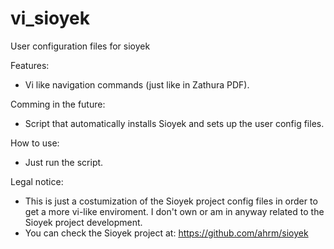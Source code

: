 # vi_sioyek

User configuration files for sioyek

Features:
  - Vi like navigation commands (just like in Zathura PDF).
  
Comming in the future:
  - Script that automatically installs Sioyek and sets up the user config files.

How to use:
  - Just run the script.

Legal notice:
  - This is just a costumization of the Sioyek project config files in order to get a more vi-like enviroment. I don't own or am in anyway related to the Sioyek project development.
  - You can check the Sioyek project at: https://github.com/ahrm/sioyek 
  
